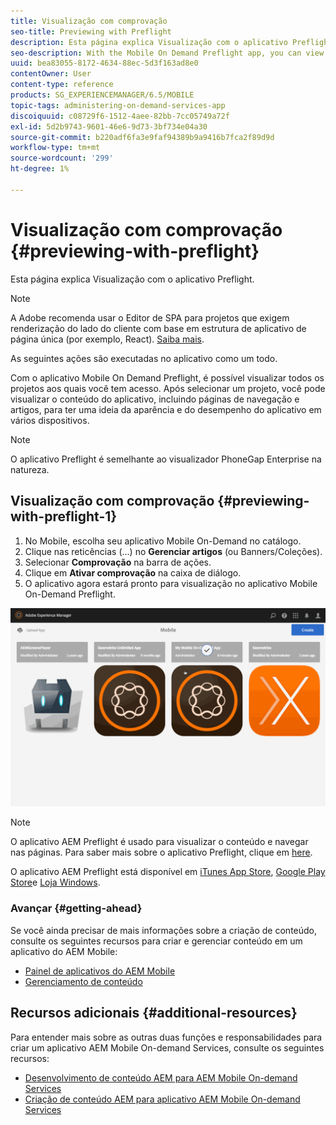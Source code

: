 ```yaml
---
title: Visualização com comprovação
seo-title: Previewing with Preflight
description: Esta página explica Visualização com o aplicativo Preflight.
seo-description: With the Mobile On Demand Preflight app, you can view all projects to which you have access. Follow this page to learn more about this.
uuid: bea83055-8172-4634-88ec-5d3f163ad8e0
contentOwner: User
content-type: reference
products: SG_EXPERIENCEMANAGER/6.5/MOBILE
topic-tags: administering-on-demand-services-app
discoiquuid: c08729f6-1512-4aee-82bb-7cc05749a72f
exl-id: 5d2b9743-9601-46e6-9d73-3bf734e04a30
source-git-commit: b220adf6fa3e9faf94389b9a9416b7fca2f89d9d
workflow-type: tm+mt
source-wordcount: '299'
ht-degree: 1%

---
```


# Visualização com comprovação {#previewing-with-preflight}

Esta página explica Visualização com o aplicativo Preflight.

>[!NOTE]
>
>A Adobe recomenda usar o Editor de SPA para projetos que exigem renderização do lado do cliente com base em estrutura de aplicativo de página única (por exemplo, React). [Saiba mais](/help/sites-developing/spa-overview.md).

As seguintes ações são executadas no aplicativo como um todo.

Com o aplicativo Mobile On Demand Preflight, é possível visualizar todos os projetos aos quais você tem acesso. Após selecionar um projeto, você pode visualizar o conteúdo do aplicativo, incluindo páginas de navegação e artigos, para ter uma ideia da aparência e do desempenho do aplicativo em vários dispositivos.

>[!NOTE]
>
>O aplicativo Preflight é semelhante ao visualizador PhoneGap Enterprise na natureza.

## Visualização com comprovação {#previewing-with-preflight-1}

1. No Mobile, escolha seu aplicativo Mobile On-Demand no catálogo.
1. Clique nas reticências (...) no **Gerenciar artigos** (ou Banners/Coleções).
1. Selecionar **Comprovação** na barra de ações.
1. Clique em **Ativar comprovação** na caixa de diálogo.
1. O aplicativo agora estará pronto para visualização no aplicativo Mobile On-Demand Preflight.

![chlimage_1-8](assets/chlimage_1-8.gif)

>[!NOTE]
>
>O aplicativo AEM Preflight é usado para visualizar o conteúdo e navegar nas páginas. Para saber mais sobre o aplicativo Preflight, clique em [here](https://helpx.adobe.com/digital-publishing-solution/help/preflight-app.html).
>
>O aplicativo AEM Preflight está disponível em [iTunes App Store](https://itunes.apple.com/us/app/adobe-experience-manager-mobile/id1042687518?mt=8), [Google Play Store](https://play.google.com/store/apps/details?id=com.adobe.dps.preflight&amp;hl=en)e [Loja Windows](https://www.microsoft.com/en-us/store/p/adobe-experience-manager-mobile-preflight/9nblggh5wmxq).

### Avançar {#getting-ahead}

Se você ainda precisar de mais informações sobre a criação de conteúdo, consulte os seguintes recursos para criar e gerenciar conteúdo em um aplicativo do AEM Mobile:

* [Painel de aplicativos do AEM Mobile](/help/mobile/mobile-apps-ondemand-application-dashboard.md)
* [Gerenciamento de conteúdo](/help/mobile/mobile-apps-ondemand-manage-content-ondemand.md)

## Recursos adicionais {#additional-resources}

Para entender mais sobre as outras duas funções e responsabilidades para criar um aplicativo AEM Mobile On-demand Services, consulte os seguintes recursos:

* [Desenvolvimento de conteúdo AEM para AEM Mobile On-demand Services](/help/mobile/aem-mobile-on-demand.md)
* [Criação de conteúdo AEM para aplicativo AEM Mobile On-demand Services](/help/mobile/mobile-apps-ondemand.md)
